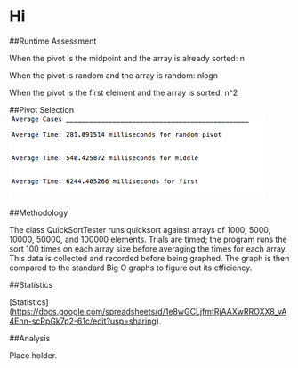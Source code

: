 # Hi

##Runtime Assessment

  When the pivot is the midpoint and the array is already sorted: n

  When the pivot is random and the array is random: nlogn

  When the pivot is the first element and the array is sorted: n^2
  
##Pivot Selection
![alt text](https://github.com/MrEricL/Hi/blob/master/Screen%20Shot%202017-03-09%20at%2010.45.43%20PM.png "Tries")


##Methodology

  The class QuickSortTester runs quicksort against arrays of 1000, 5000, 10000, 50000, and 100000 elements. Trials are timed; the program runs the sort 100 times on each array size before averaging the times for each array. This data is collected and recorded before being graphed. The graph is then compared to the standard Big O graphs to figure out its efficiency.

##Statistics

[Statistics] (https://docs.google.com/spreadsheets/d/1e8wGCLjfmtRjAAXwRROXX8_vA4Enn-scRpGk7p2-61c/edit?usp=sharing).

##Analysis

  Place holder.
